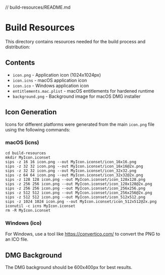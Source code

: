 // build-resources/README.md

# Build Resources

This directory contains resources needed for the build process and distribution:

## Contents

- `icon.png` - Application icon (1024x1024px)
- `icon.icns` - macOS application icon
- `icon.ico` - Windows application icon
- `entitlements.mac.plist` - macOS entitlements for hardened runtime
- `background.png` - Background image for macOS DMG installer

## Icon Generation

Icons for different platforms were generated from the main `icon.png` file using the following commands:

### macOS (icns)
```
cd build-resources
mkdir MyIcon.iconset
sips -z 16 16 icon.png --out MyIcon.iconset/icon_16x16.png
sips -z 32 32 icon.png --out MyIcon.iconset/icon_16x16@2x.png
sips -z 32 32 icon.png --out MyIcon.iconset/icon_32x32.png
sips -z 64 64 icon.png --out MyIcon.iconset/icon_32x32@2x.png
sips -z 128 128 icon.png --out MyIcon.iconset/icon_128x128.png
sips -z 256 256 icon.png --out MyIcon.iconset/icon_128x128@2x.png
sips -z 256 256 icon.png --out MyIcon.iconset/icon_256x256.png
sips -z 512 512 icon.png --out MyIcon.iconset/icon_256x256@2x.png
sips -z 512 512 icon.png --out MyIcon.iconset/icon_512x512.png
sips -z 1024 1024 icon.png --out MyIcon.iconset/icon_512x512@2x.png
iconutil -c icns MyIcon.iconset
rm -R MyIcon.iconset
```

### Windows (ico)
For Windows, use a tool like https://convertico.com/ to convert the PNG to an ICO file.

## DMG Background
The DMG background should be 600x400px for best results.